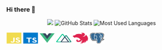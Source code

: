 ### Hi there 👋
<div align='center'>
  <img width='75%' src='https://github-readme-streak-stats.herokuapp.com?user=rodrigobpe&theme=radicak&hide_border=true&mode=weekly' />
  <img height='200em' src='https://github-readme-stats.vercel.app/api?username=rodrigobpe&show_icons=true&theme=radical&hide_border=true' alt='GitHub Stats'>
  <img height='200em' src='https://github-readme-stats.vercel.app/api/top-langs/?username=marcuscostagraciano&layout=compact&langs_count=7&theme=radical&hide_border=true' alt='Most Used Languages'>
</div>
<div style="display: inline_block"><br>
  <img align="center" alt="Rodrigo-js" height="30" width="40" src="https://raw.githubusercontent.com/devicons/devicon/master/icons/javascript/javascript-plain.svg">
  <img align="center" alt="Rodrigo-ts" height="30" width="40" src="https://raw.githubusercontent.com/devicons/devicon/master/icons/typescript/typescript-plain.svg">
  <img align="center" alt="Rodrigo-vue" height="30" width="40" src="https://raw.githubusercontent.com/devicons/devicon/master/icons/vuejs/vuejs-original.svg">
  <img align="center" alt="Rodrigo-nuxt" height="30" width="40" src="https://raw.githubusercontent.com/devicons/devicon/master/icons/nuxtjs/nuxtjs-original.svg">
  <img align="center" alt="Rodrigo-nestjs" height="30" width="40" src="https://raw.githubusercontent.com/devicons/devicon/master/icons/nestjs/nestjs-plain.svg">
  <img align="center" alt="Rodrigo-postgres" height="30" width="40" src="https://raw.githubusercontent.com/devicons/devicon/master/icons/postgresql/postgresql-original.svg">

</div>
<!--
**rodrigobpe/rodrigobpe** is a ✨ _special_ ✨ repository because its `README.md` (this file) appears on your GitHub profile.

Here are some ideas to get you started:

- 🔭 I’m currently working on ...
- 🌱 I’m currently learning ...
- 👯 I’m looking to collaborate on ...
- 🤔 I’m looking for help with ...
- 💬 Ask me about ...
- 📫 How to reach me: ...
- 😄 Pronouns: ...
- ⚡ Fun fact: ...
-->
